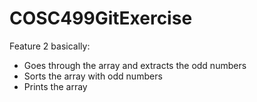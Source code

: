 # COSC499GitExercise
 
Feature 2 basically:
- Goes through the array and extracts the odd numbers
- Sorts the array with odd numbers 
- Prints the array
